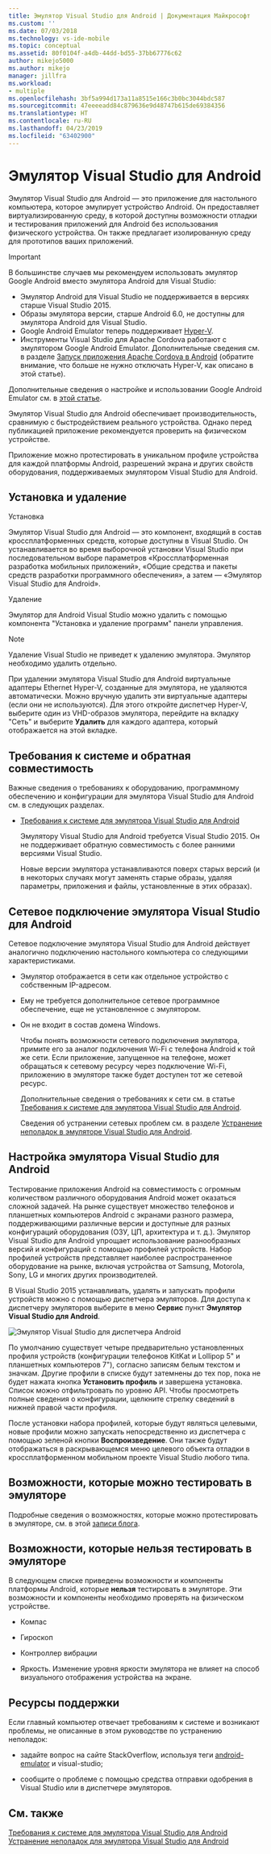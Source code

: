 ```yaml
---
title: Эмулятор Visual Studio для Android | Документация Майкрософт
ms.custom: ''
ms.date: 07/03/2018
ms.technology: vs-ide-mobile
ms.topic: conceptual
ms.assetid: 80f0104f-a4db-44dd-bd55-37bb67776c62
author: mikejo5000
ms.author: mikejo
manager: jillfra
ms.workload:
- multiple
ms.openlocfilehash: 3bf5a994d173a11a8515e166c3b0bc3044bdc587
ms.sourcegitcommit: 47eeeeadd84c879636e9d48747b615de69384356
ms.translationtype: HT
ms.contentlocale: ru-RU
ms.lasthandoff: 04/23/2019
ms.locfileid: "63402900"
---
```

# <a name="visual-studio-emulator-for-android"></a>Эмулятор Visual Studio для Android

Эмулятор Visual Studio для Android — это приложение для настольного компьютера, которое эмулирует устройство Android. Он предоставляет виртуализированную среду, в которой доступны возможности отладки и тестирования приложений для Android без использования физического устройства. Он также предлагает изолированную среду для прототипов ваших приложений.

> [!IMPORTANT]
> В большинстве случаев мы рекомендуем использовать эмулятор Google Android вместо эмулятора Android для Visual Studio:
> - Эмулятор Android для Visual Studio не поддерживается в версиях старше Visual Studio 2015.
> - Образы эмулятора версии, старше Android 6.0, не доступны для эмулятора Android для Visual Studio.
> - Google Android Emulator теперь поддерживает [Hyper-V](https://docs.microsoft.com/xamarin/android/get-started/installation/android-emulator/hardware-acceleration#accelerating-with-hyper-v).
> - Инструменты Visual Studio для Apache Cordova работают с эмулятором Google Android Emulator. Дополнительные сведения см. в разделе [Запуск приложения Apache Cordova в Android](/visualstudio/cross-platform/tools-for-cordova/run-your-app/run-app-android#google-android-emulator) (обратите внимание, что больше не нужно отключать Hyper-V, как описано в этой статье).
>
> Дополнительные сведения о настройке и использовании Google Android Emulator см. в [этой статье](https://docs.microsoft.com/xamarin/android/get-started/installation/android-emulator/).

 Эмулятор Visual Studio для Android обеспечивает производительность, сравнимую с быстродействием реального устройства. Однако перед публикацией приложение рекомендуется проверить на физическом устройстве.

 Приложение можно протестировать в уникальном профиле устройства для каждой платформы Android, разрешений экрана и других свойств оборудования, поддерживаемых эмулятором Visual Studio для Android.

## <a name="Installing"></a> Установка и удаление
 Установка

 Эмулятор Visual Studio для Android — это компонент, входящий в состав кроссплатформенных средств, которые доступны в Visual Studio. Он устанавливается во время выборочной установки Visual Studio при последовательном выборе параметров «Кроссплатформенная разработка мобильных приложений», «Общие средства и пакеты средств разработки программного обеспечения», а затем — «Эмулятор Visual Studio для Android».

 Удаление

 Эмулятор для Android Visual Studio можно удалить с помощью компонента "Установка и удаление программ" панели управления.

> [!NOTE]
> Удаление Visual Studio не приведет к удалению эмулятора. Эмулятор необходимо удалить отдельно.

 При удалении эмулятора Visual Studio для Android виртуальные адаптеры Ethernet Hyper-V, созданные для эмулятора, не удаляются автоматически. Можно вручную удалить эти виртуальные адаптеры (если они не используются). Для этого откройте диспетчер Hyper-V, выберите один из VHD-образов эмулятора, перейдите на вкладку "Сеть" и выберите **Удалить** для каждого адаптера, который отображается на этой вкладке.

## <a name="Requirements"></a> Требования к системе и обратная совместимость
 Важные сведения о требованиях к оборудованию, программному обеспечению и конфигурации для эмулятора Visual Studio для Android см. в следующих разделах.

- [Требования к системе для эмулятора Visual Studio для Android](../cross-platform/system-requirements-for-the-visual-studio-emulator-for-android.md)

  Эмулятору Visual Studio для Android требуется Visual Studio 2015. Он не поддерживает обратную совместимость с более ранними версиями Visual Studio.

  Новые версии эмулятора устанавливаются поверх старых версий (и в некоторых случаях могут заменять старые образы, удаляя параметры, приложения и файлы, установленные в этих образах).

## <a name="Networking"></a>Сетевое подключение эмулятора Visual Studio для Android
 Сетевое подключение эмулятора Visual Studio для Android действует аналогично подключению настольного компьютера со следующими характеристиками.

- Эмулятор отображается в сети как отдельное устройство с собственным IP-адресом.

- Ему не требуется дополнительное сетевое программное обеспечение, еще не установленное с эмулятором.

- Он не входит в состав домена Windows.

  Чтобы понять возможности сетевого подключения эмулятора, примите его за аналог подключения Wi-Fi с телефона Android к той же сети. Если приложение, запущенное на телефоне, может обращаться к сетевому ресурсу через подключение Wi-Fi, приложению в эмуляторе также будет доступен тот же сетевой ресурс.

  Дополнительные сведения о требованиях к сети см. в статье [Требования к системе для эмулятора Visual Studio для Android](../cross-platform/system-requirements-for-the-visual-studio-emulator-for-android.md).

  Сведения об устранении сетевых проблем см. в разделе [Устранение неполадок в эмуляторе Visual Studio для Android](../cross-platform/troubleshooting-the-visual-studio-emulator-for-android.md).

## <a name="Configuring"></a> Настройка эмулятора Visual Studio для Android
 Тестирование приложения Android на совместимость с огромным количеством различного оборудования Android может оказаться сложной задачей. На рынке существует множество телефонов и планшетных компьютеров Android с экранами разного размера, поддерживающими различные версии и доступные для разных конфигураций оборудования (ОЗУ, ЦП, архитектура и т. д.). Эмулятор Visual Studio для Android упрощает использование разнообразных версий и конфигураций с помощью профилей устройств. Набор профилей устройств представляет наиболее распространенное оборудование на рынке, включая устройства от Samsung, Motorola, Sony, LG и многих других производителей.

 В Visual Studio 2015 устанавливать, удалять и запускать профили устройств можно с помощью диспетчера эмуляторов. Для доступа к диспетчеру эмуляторов выберите в меню **Сервис** пункт **Эмулятор Visual Studio для Android**.

 ![Эмулятор Visual Studio для диспетчера Android](../cross-platform/media/android_emu_manager.png "Android_Emu_Manager")

 По умолчанию существует четыре предварительно установленных профиля устройств (конфигурации телефонов KitKat и Lollipop 5" и планшетных компьютеров 7"), согласно записям белым текстом и значкам. Другие профили в списке будут затемнены до тех пор, пока не будет нажата кнопка **Установить профиль** и завершена установка. Список можно отфильтровать по уровню API. Чтобы просмотреть полные сведения о конфигурации, щелкните стрелку сведений в нижней правой части профиля.

 После установки набора профилей, которые будут являться целевыми, новые профили можно запускать непосредственно из диспетчера с помощью зеленой кнопки **Воспроизведение**. Они также будут отображаться в раскрывающемся меню целевого объекта отладки в кроссплатформенном мобильном проекте Visual Studio любого типа.

## <a name="FeaturesTest"></a> Возможности, которые можно тестировать в эмуляторе
 Подробные сведения о возможностях, которые можно протестировать в эмуляторе, см. в этой [записи блога](https://devblogs.microsoft.com/devops/introducing-visual-studios-emulator-for-android/).

## <a name="FeaturesNonTest"></a> Возможности, которые нельзя тестировать в эмуляторе
 В следующем списке приведены возможности и компоненты платформы Android, которые **нельзя** тестировать в эмуляторе. Эти возможности и компоненты необходимо проверять на физическом устройстве.

- Компас

- Гироскоп

- Контроллер вибрации

- Яркость. Изменение уровня яркости эмулятора не влияет на способ визуального отображения устройства на экране.

## <a name="Support"></a> Ресурсы поддержки
 Если главный компьютер отвечает требованиям к системе и возникают проблемы, не описанные в этом руководстве по устранению неполадок:

- задайте вопрос на сайте StackOverflow, используя теги [android-emulator](http://stackoverflow.com/questions/tagged/android-emulator) и visual-studio;

- сообщите о проблеме с помощью средства отправки одобрения в Visual Studio или в диспетчере эмуляторов.

## <a name="see-also"></a>См. также
 [Требования к системе для эмулятора Visual Studio для Android](../cross-platform/system-requirements-for-the-visual-studio-emulator-for-android.md) [Устранение неполадок для эмулятора Visual Studio для Android](../cross-platform/troubleshooting-the-visual-studio-emulator-for-android.md)
